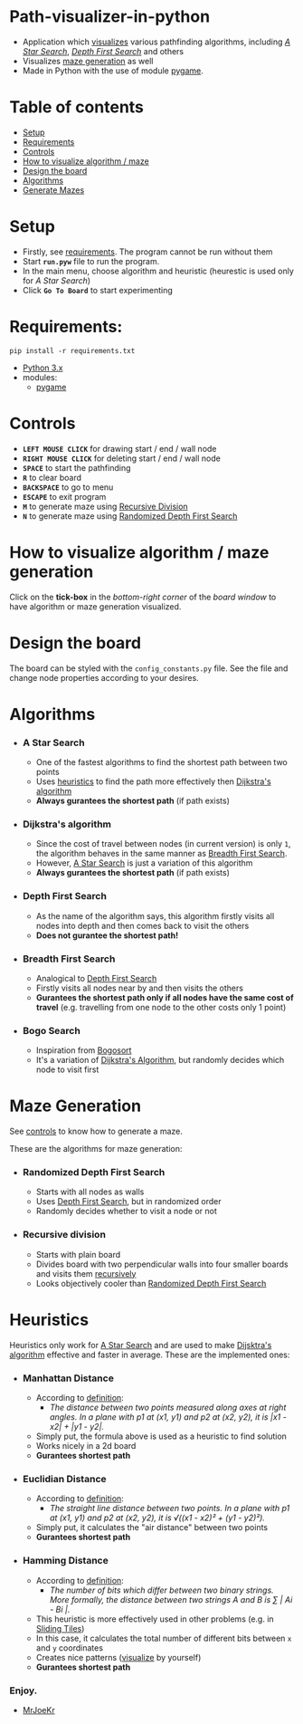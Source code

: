 # Path-visualizer-in-python
- Application which [visualizes](#how-to-visualize-algorithm--maze-generation) various pathfinding algorithms, including [*A Star Search*](#a-star-search), [*Depth First Search*](#depth-first-search) and others
- Visualizes [maze generation](#maze-generation) as well
- Made in Python with the use of module [pygame](https://www.pygame.org/).

# Table of contents
- [Setup](#setup)
- [Requirements](#requirements)
- [Controls](#controls)
- [How to visualize algorithm / maze](#how-to-visualize-algorithm--maze-generation)
- [Design the board](#design-the-board)
- [Algorithms](#algorithms)
- [Generate Mazes](#maze-generation)

# Setup
- Firstly, see [requirements](#requirements). The program cannot be run without them
- Start **``run.pyw``** file to run the program.
- In the main menu, choose algorithm and heuristic (heurestic is used only for *A Star Search*)
- Click **``Go To Board``** to start experimenting

# Requirements:
```console
pip install -r requirements.txt
```
  - [Python 3.x](https://www.python.org/downloads/)
  - modules:
    - [pygame](https://www.pygame.org/)

# Controls
- **``LEFT MOUSE CLICK``** for drawing start / end / wall node
- **``RIGHT MOUSE CLICK``** for deleting start / end / wall node
- **``SPACE``** to start the pathfinding
- **``R``** to clear board
- **``BACKSPACE``** to go to menu
- **``ESCAPE``** to exit program
- **``M``** to generate maze using [Recursive Division](#recursive-division)
- **``N``** to generate maze using [Randomized Depth First Search](#randomized-depth-first-search)

  
# How to visualize algorithm / maze generation
Click on the **tick-box** in the *bottom-right corner* of the *board window* to have algorithm or maze generation visualized.

# Design the board
The board can be styled with the ``config_constants.py`` file. See the file and change node properties according to your desires.

# Algorithms
- ### A Star Search
    - One of the fastest algorithms to find the shortest path between two points
    - Uses [heuristics](#heuristics) to find the path more effectively then [Dijkstra's algorithm](#dijkstras-algorithm)
    - **Always gurantees the shortest path** (if path exists)
- ### Dijkstra's algorithm
    - Since the cost of travel between nodes (in current version) is only ``1``, the algorithm behaves in the same manner as [Breadth First Search](#breadth-first-search).
    - However, [A Star Search](#a-star-search) is just a variation of this algorithm
    - **Always gurantees the shortest path** (if path exists)
- ### Depth First Search
    - As the name of the algorithm says, this algorithm firstly visits all nodes into depth and then comes back to visit the others
    - **Does not gurantee the shortest path!**
- ### Breadth First Search
    - Analogical to [Depth First Search](#depth-first-search)
    - Firstly visits all nodes near by and then visits the others
    - **Gurantees the shortest path only if all nodes have the same cost of travel** (e.g. travelling from one node to the other costs only 1 point)
- ### Bogo Search
    - Inspiration from [Bogosort](https://en.wikipedia.org/wiki/Bogosort)
    - It's a variation of [Dijkstra's Algorithm](#dijkstras-algorithm), but randomly decides which node to visit first

# Maze Generation
See [controls](#controls) to know how to generate a maze.

These are the algorithms for maze generation:

- ### Randomized Depth First Search
    - Starts with all nodes as walls
    - Uses [Depth First Search](#depth-first-search), but in randomized order
    - Randomly decides whether to visit a node or not
- ### Recursive division
    - Starts with plain board
    - Divides board with two perpendicular walls into four smaller boards and visits them [recursively](https://en.wikipedia.org/wiki/Recursion_(computer_science))
    - Looks objectively cooler than [Randomized Depth First Search](#randomized-depth-first-search)

# Heuristics
Heuristics only work for [A Star Search](#a-star-search) and are used to make [Dijsktra's algorithm](#dijkstras-algorithm) effective and faster in average. These are the implemented ones:

- ### Manhattan Distance
    - According to [definition](https://xlinux.nist.gov/dads/HTML/manhattanDistance.html): 
        - *The distance between two points measured along axes at right angles. In a plane with p1 at (x1, y1) and p2 at (x2, y2), it is |x1 - x2| + |y1 - y2|.*
    - Simply put, the formula above is used as a heuristic to find solution
    - Works nicely in a 2d board
    - **Gurantees shortest path**
- ### Euclidian Distance
    - According to [definition](https://xlinux.nist.gov/dads/HTML/euclidndstnc.html): 
        - *The straight line distance between two points. In a plane with p1 at (x1, y1) and p2 at (x2, y2), it is √((x1 - x2)² + (y1 - y2)²).*
    - Simply put, it calculates the "air distance" between two points
    - **Gurantees shortest path**
- ### Hamming Distance
    - According to [definition](https://xlinux.nist.gov/dads/HTML/HammingDistance.html): 
        - *The number of bits which differ between two binary strings. More formally, the distance between two strings A and B is ∑ | Ai - Bi |.*
    - This heuristic is more effectively used in other problems (e.g. in [Sliding Tiles](https://visualstudiomagazine.com/articles/2015/10/30/sliding-tiles-c-sharp-ai.aspx))
    - In this case, it calculates the total number of different bits between ``x`` and ``y`` coordinates
    - Creates nice patterns ([visualize](#how-to-visualize-algorithm--maze-generation) by yourself)
    - **Gurantees shortest path**
    
### Enjoy.

- [MrJoeKr](https://github.com/MrJoeKr)
